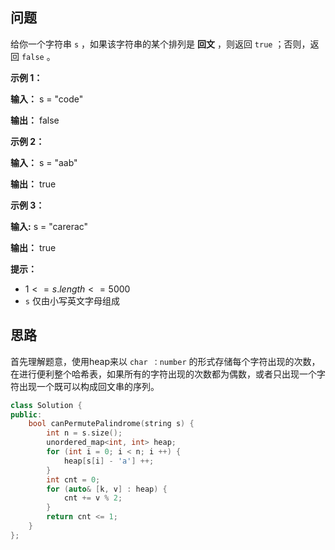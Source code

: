 ## 问题

给你一个字符串 `s` ，如果该字符串的某个排列是 **回文** ，则返回 `true` ；否则，返回 `false` 。

 

**示例 1：**


**输入：** s = "code"

**输出：** false

**示例 2：**

**输入：** s = "aab"

**输出：** true

**示例 3：**

**输入:**  s = "carerac"


**输出：** true
 

**提示：**

- ${1 <= s.length <= 5000}$
- `s` 仅由小写英文字母组成

## 思路
首先理解题意，使用heap来以 `char ：number` 的形式存储每个字符出现的次数，在进行便利整个哈希表，如果所有的字符出现的次数都为偶数，或者只出现一个字符出现一个既可以构成回文串的序列。

```c++
class Solution {
public:
    bool canPermutePalindrome(string s) {
        int n = s.size();
        unordered_map<int, int> heap;
        for (int i = 0; i < n; i ++) {
            heap[s[i] - 'a'] ++;
        }
        int cnt = 0;
        for (auto& [k, v] : heap) {
            cnt += v % 2;
        }
        return cnt <= 1;
    }
};
```